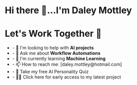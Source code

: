 <div>
<h1>Hi there 👋...I'm Daley Mottley </h1>
  <div  align="left">
    <h1>Let's Work Together 🤝</h1>
    <ul>
    <li>- 🤔 I'm looking to help with <strong>AI projects</strong></li>
    <li>- 💬 Ask me about <strong>Workflow Automations</strong></li>
     <li>- 🌱 I'm currently learning <strong>Machine Learning</strong></li>
     <li>- 📫 How to reach me:  [daley.mottley@hotmail.com]</li>
     <li>- 📝 Take my free <a href="https://ai-ready.daleymottley.com/quiz?utm_source=github&utm_medium=profile-page" style="text-decoration: none;">AI Personality Quiz</a></li>
     <li>- 🧑‍💻 <a href="https://ai-ready.daleymottley.com/?utm_source=github&utm_medium=profile-page" style="text-decoration: none;">Click here for early access to my latest project</a></li>
    </ul>
  </div>
</div>
